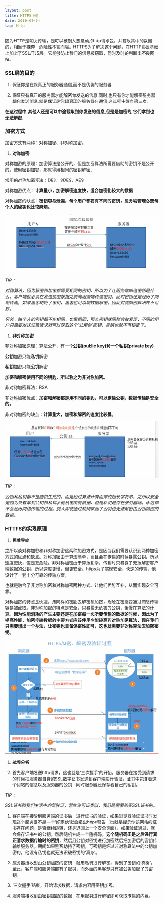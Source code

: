```yaml
---
layout: post
title: HTTPS小结
date: 2019-09-04
tag: Http
---
```


因为HTTP是明文传输，是可以被别人恶意劫持http请求包，并篡改其中的数据的，相当于裸奔，危险性不言而喻。HTTPS为了解决这个问题，在HTTP协议基础上加上了SSL/TLS层。它能够防止我们的信息被窃取，同时及时的判断出不良网站。

### SSL层的目的

1.  保证你是在跟真正的服务器通信,而不是伪装的服务器.

2.  保证只有真正的服务器才能解密你发送的信息.同时,也只有你才能解密服务器跟你发送消息.就是保证是你跟真正的服务器在通信,这过程中没有第三者.

**在这过程中,其他人还是可以中途截取到你发送的信息,但是是加密的,它们拿到也无法解密.**

### 加密方式

加密方式有两种：对称加密、非对称加密。

1.  **对称加密**

对称加密的原理：加密算法是公开的，但是加密算法所需要借助的密钥不是公开的。使用密钥加密，那就得用相同的密钥解密。

常用的对称加密算法：DES、3DES、AES

对称加密优点：**计算量小，加密解密速度快，适合加密比较大的数据**

对称加密的缺点：**密钥容易泄漏，每个用户都要有不同的密钥，服务端管理必要每个人的秘钥也比较麻烦。**

![](/images/posts/2019-09-04-http-https/6eebacf62583f6238c456a1089d76577.png)

*TIP：*

*对称算法，因为解密和加密都需要相同的密钥，所以为了让服务端知道密钥是什么，客户端就必须在发送加密数据之前向服务端传递密钥。此时密钥还是经历了网络传输，如果黑客劫持了密钥，黑客也可以将数据解密，因此对称加密算法并不可靠。*

*另外，每个人的密钥都不能相同，如果相同，那么密钥就同样会被发现，不同的用户只需要发送任意请求就可以获取这个‘公用的’密钥，密钥也就不再秘密了。*

1.  **非对称加密**

非对称加密原理：算法公开，有一个**公钥(public key)**和一个**私钥(private key)**

**公钥**加密只能**私钥**解密

**私钥**加密只能**公钥**解密

**加密和解密使用不同的钥匙，所以称之为非对称加密。**

非对称加密算法：RSA

非对称加密优点：**加密和解密都是用不同的钥匙，可以传输公钥，数据传输是安全的。**

非对称加密的缺点：**计算量大，加密和解密的速度比较慢。**

![](/images/posts/2019-09-04-http-https/10367ad00070d3f18a00690130d5e17b.png)

*TIP：*

*公钥和私钥都不是随机生成的，而是经过算法计算而来的超长字符串，之所以安全是因为只有拿到公钥和私钥才能机密所有数据，但是私钥是存在服务器端，永远都不会经历网络传输的过程。别人即使通过劫持拿到了公钥也无法解密由公钥加密的数据。*

### HTTPS的实现原理

1.  **思维导向**

之所以谈对称加密和非对称加密这两种加密方式，是因为我们需要认识到两种加密方式的优点和缺点。对称加密由于算法简单，而且会在传输的时候暴露公钥，所以速度更快，但是更危险。非对称加密由于算法复杂，传输时只暴露了无法解密客户端数据的公钥，所以速度更慢，但更安全。https为了实现安全、快速的传输，他设计了一套十分可靠的传输方案，

也就是融合了非对称加密和对称加密两种方式，让他们优势互补，从而实现安全可靠。

对称加密的特点是快速，用同样的密匙去解密和加密，危险在密匙要通过网络传输容易被截取。非对称加密的特点是安全，只暴露无危害的公钥，但慢在算法的计算。**因为性能消耗的产生主要还是在加密每一次所要传输的数据的时候，因此为了提高性能，加密传输数据的主要方式应该使用性能较高的对称加密算法，现在我们只需要想出一个办法，让密钥也具备保密性即可，这也就需要非对称算法去加密密钥。**

![](/images/posts/2019-09-04-http-https/b07c2608423c055ae652106bea064dd9.png)

1.  **过程分析**

2.  首先客户端发送http请求，这也就是‘三次握手’的开始，服务器在接受到请求的时候把服务器自身的SSL数字证书发送到客户端进行验证，证书中包含着这个网站的信息以及服务器的公钥，同时服务器还保存着自己的私钥。

*TIP：*

*SSL证书和我们生活中的驾驶证，营业许可证类似，我们是需要购买SSL证书的。*

1.  客户端在接受到服务端的证书后，进行证书的验证，如果浏览器验证证书时发现这个服务器不是一个‘好家伙’就会报出https警告（也就是提示你该网站的证书存在问题，是否继续跳转，还是退回上一个安全页面），如果验证通过，就会保存证书中的公钥，然后随机生成一个随机码，**这个随机码正是之后进行真正请求数据传输时的密钥**，然后用公钥对密钥进行加密然后把加密后的密钥传输给服务器。期间如果黑客劫持了密钥，可密钥是经过非对称算法中的公钥加密的，他没有私钥也就无法识破密钥的‘真身’。

2.  服务器接收到由公钥加密的密钥，就用私钥进行解密，得到了密钥的‘真身’。至此，客户端和服务端都有了密钥，而外面的黑客却只有被公钥加密了的密钥。

3.  ‘三次握手’结束，开始请求数据，请求内容用密钥加密。

4.  服务端接收到由密钥加密的数据，在用密钥进行解密即可获取传输的内容。
